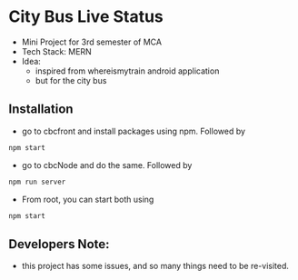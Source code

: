 # City Bus Live Status
 - Mini Project for 3rd semester of MCA
 - Tech Stack: MERN
 - Idea: 
   - inspired from whereismytrain android application
   - but for the city bus
   
## Installation
 - go to cbcfront and install packages using npm. Followed by
 ```bash 
 npm start
 ```
 - go to cbcNode and do the same. Followed by
 ```bash
 npm run server
 ```
 - From root, you can start both using
 ```bash 
 npm start
 ```

## Developers Note:
- this project has some issues, and so many things need to be re-visited.